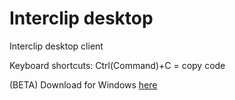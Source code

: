 # Interclip desktop
Interclip desktop client

Keyboard shortcuts:
  Ctrl(Command)+C = copy code

(BETA) Download for Windows [here](https://m.put.re/6s2UHYd5.exe)
